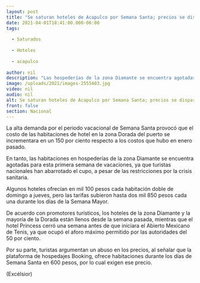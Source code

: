 ```yaml
---
layout: post
title: "Se saturan hoteles de Acapulco por Semana Santa; precios se disparan"
date: 2021-04-01T18:41:00.000-06:00
tags:
  
  - Saturados
  
  - Hoteles
  
  - acapulco
  
author: nil
description: "Las hospederías de la zona Diamante se encuentra agotadas para esta primera semana de vacaciones, ya que turistas han abarrotado el cupo, a pesar de las restricciones"
image: /uploads/2021/images-2555403.jpg
video: nil
audio: nil
alt: Se saturan hoteles de Acapulco por Semana Santa; precios se disparan
front: false
section: Nacional
---
```


La alta demanda por el periodo vacacional de Semana Santa provocó que el costo de las habitaciones de hotel en la zona Dorada del puerto se incrementara en un 150 por ciento respecto a los costos que hubo en enero pasado.

En tanto, las habitaciones en hospederías de la zona Diamante se encuentra agotadas para esta primera semana de vacaciones, ya que turistas nacionales han abarrotado el cupo, a pesar de las restricciones por la crisis sanitaria.

Algunos hoteles ofrecían en mil 100 pesos cada habitación doble de domingo a jueves, pero las tarifas subieron hasta dos mil 850 pesos cada una durante los días de la Semana Mayor.

De acuerdo con promotores turísticos, los hoteles de la zona Diamante y la mayoría de la Dorada están llenos desde la semana pasada, mientras que el hotel Princess cerró una semana antes de que iniciara el Abierto Mexicano de Tenis, ya que ocupó el aforo máximo permitido por las autoridades del 50 por ciento.

Por su parte, turistas argumentan un abuso en los precios, al señalar que la plataforma de hospedajes Booking, ofrece habitaciones durante los días de Semana Santa en 600 pesos, por lo cual exigen ese precio.

(Excélsior)